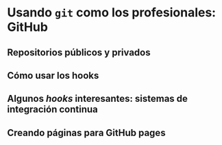 # Usando `git` como los profesionales: GitHub

## Repositorios públicos y privados

## Cómo usar los hooks

## Algunos *hooks* interesantes: sistemas de integración continua

## Creando páginas para GitHub pages
